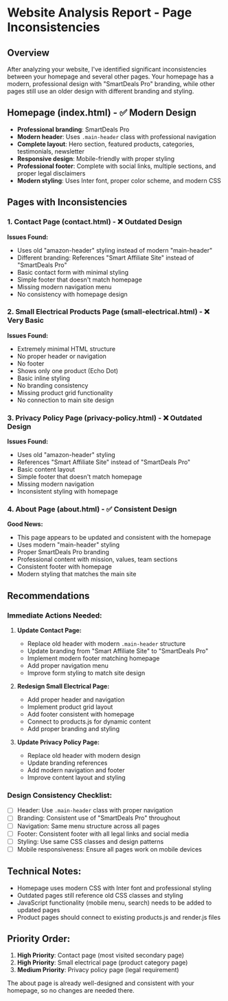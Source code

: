 # Website Analysis Report - Page Inconsistencies

## Overview
After analyzing your website, I've identified significant inconsistencies between your homepage and several other pages. Your homepage has a modern, professional design with "SmartDeals Pro" branding, while other pages still use an older design with different branding and styling.

## Homepage (index.html) - ✅ Modern Design
- **Professional branding**: SmartDeals Pro
- **Modern header**: Uses `.main-header` class with professional navigation
- **Complete layout**: Hero section, featured products, categories, testimonials, newsletter
- **Responsive design**: Mobile-friendly with proper styling
- **Professional footer**: Complete with social links, multiple sections, and proper legal disclaimers
- **Modern styling**: Uses Inter font, proper color scheme, and modern CSS

## Pages with Inconsistencies

### 1. Contact Page (contact.html) - ❌ Outdated Design
**Issues Found:**
- Uses old "amazon-header" styling instead of modern "main-header"
- Different branding: References "Smart Affiliate Site" instead of "SmartDeals Pro"
- Basic contact form with minimal styling
- Simple footer that doesn't match homepage
- Missing modern navigation menu
- No consistency with homepage design

### 2. Small Electrical Products Page (small-electrical.html) - ❌ Very Basic
**Issues Found:**
- Extremely minimal HTML structure
- No proper header or navigation
- No footer
- Shows only one product (Echo Dot)
- Basic inline styling
- No branding consistency
- Missing product grid functionality
- No connection to main site design

### 3. Privacy Policy Page (privacy-policy.html) - ❌ Outdated Design
**Issues Found:**
- Uses old "amazon-header" styling
- References "Smart Affiliate Site" instead of "SmartDeals Pro"
- Basic content layout
- Simple footer that doesn't match homepage
- Missing modern navigation
- Inconsistent styling with homepage

### 4. About Page (about.html) - ✅ Consistent Design
**Good News:**
- This page appears to be updated and consistent with the homepage
- Uses modern "main-header" styling
- Proper SmartDeals Pro branding
- Professional content with mission, values, team sections
- Consistent footer with homepage
- Modern styling that matches the main site

## Recommendations

### Immediate Actions Needed:

1. **Update Contact Page:**
   - Replace old header with modern `.main-header` structure
   - Update branding from "Smart Affiliate Site" to "SmartDeals Pro"
   - Implement modern footer matching homepage
   - Add proper navigation menu
   - Improve form styling to match site design

2. **Redesign Small Electrical Page:**
   - Add proper header and navigation
   - Implement product grid layout
   - Add footer consistent with homepage
   - Connect to products.js for dynamic content
   - Add proper branding and styling

3. **Update Privacy Policy Page:**
   - Replace old header with modern design
   - Update branding references
   - Add modern navigation and footer
   - Improve content layout and styling

### Design Consistency Checklist:
- [ ] Header: Use `.main-header` class with proper navigation
- [ ] Branding: Consistent use of "SmartDeals Pro" throughout
- [ ] Navigation: Same menu structure across all pages
- [ ] Footer: Consistent footer with all legal links and social media
- [ ] Styling: Use same CSS classes and design patterns
- [ ] Mobile responsiveness: Ensure all pages work on mobile devices

## Technical Notes:
- Homepage uses modern CSS with Inter font and professional styling
- Outdated pages still reference old CSS classes and styling
- JavaScript functionality (mobile menu, search) needs to be added to updated pages
- Product pages should connect to existing products.js and render.js files

## Priority Order:
1. **High Priority**: Contact page (most visited secondary page)
2. **High Priority**: Small electrical page (product category page)
3. **Medium Priority**: Privacy policy page (legal requirement)

The about page is already well-designed and consistent with your homepage, so no changes are needed there.